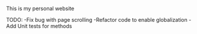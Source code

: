 This is my personal website 

TODO:
-Fix bug with page scrolling
-Refactor code to enable globalization
-Add Unit tests for methods
